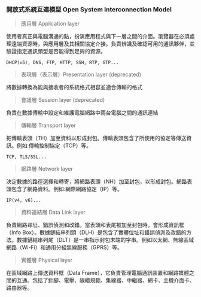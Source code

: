 
### 開放式系統互連模型 Open System Interconnection Model

> 應用層  Application layer

使用者真正與電腦溝通的點，扮演應用程式與下一層之間的介面。瀏覽器在必須處理遠端資源時，與應用層及其相關協定介接。負責辨識及確認可用的通訊夥伴，並驗證指定通訊類型是否能得到足夠的資源。

```
DHCP(v6), DNS, FTP, HTTP, SSH, RTP, GTP...
```

> 表現層（表示層）Presentation layer (deprecated)

將數據轉換為能與接收者的系統格式相容並適合傳輸的格式


> 會議層 Session layer (deprecated)

負責在數據傳輸中設定和維護電腦網路中兩台電腦之間的通訊連結


> 傳輸層 Transport layer

把傳輸表頭（TH）加至資料以形成封包。傳輸表頭包含了所使用的協定等傳送資訊。例如:傳輸控制協定（TCP）等。

```
TCP, TLS/SSL...
```

> 網路層 Network layer

決定數據的路徑選擇和轉寄，將網路表頭（NH）加至封包，以形成封包。網路表頭包含了網路資料。例如:網際網路協定（IP）等。

```
IP(v4, v6)...
```

> 資料連結層 Data Link layer

負責網路尋址、錯誤偵測和改錯。當表頭和表尾被加至封包時，會形成資訊框（Info Box）。數據鏈結串列頭（DLH）是包含了實體位址和錯誤偵測及改錯的方法。數據鏈結串列尾（DLT）是一串指示封包末端的字串。例如以太網、無線區域網路（Wi-Fi）和通用分組無線服務（GPRS）等。


> 實體層 Physical layer

在區域網路上傳送資料框（Data Frame），它負責管理電腦通訊裝置和網路媒體之間的互通。包括了針腳、電壓、線纜規範、集線器、中繼器、網卡、主機介面卡、路由器等。
